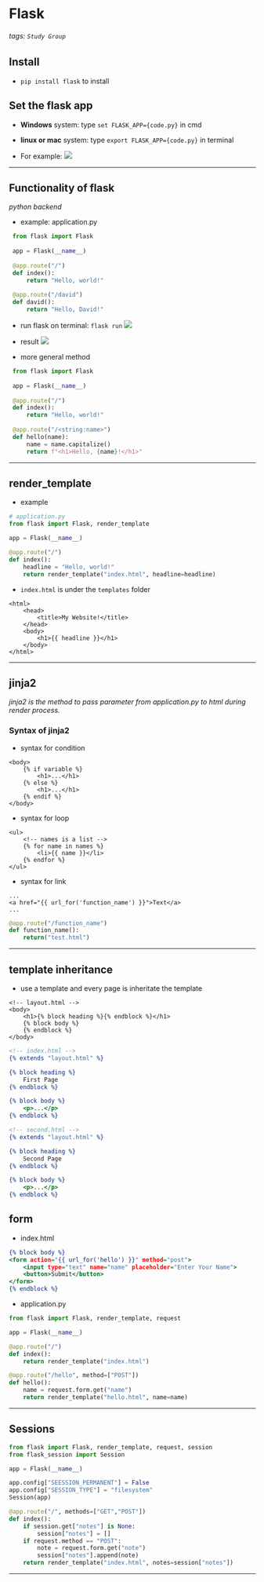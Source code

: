 Flask
===

###### tags: `Study Group`

## Install

- `pip install flask` to install

## Set the flask app

- <b>Windows</b> system: type `set FLASK_APP={code.py}` in cmd

- <b>linux or mac</b> system: type `export FLASK_APP={code.py}` in terminal
- For example:
    ![](https://i.imgur.com/S2QEykq.png)

---

## Functionality of flask

<em>python backend</em>

- example: application.py
```python
 from flask import Flask
 
 app = Flask(__name__)
 
 @app.route("/")
 def index():
     return "Hello, world!"
     
 @app.route("/david")
 def david():
     return "Hello, David!"
```

- run flask on terminal: `flask run`
    ![](https://i.imgur.com/bwiYl12.png)

- result
    ![](https://i.imgur.com/ocWwGFF.png)

- more general method
```python
 from flask import Flask
 
 app = Flask(__name__)
 
 @app.route("/")
 def index():
     return "Hello, world!"
     
 @app.route("/<string:name>")
 def hello(name):
     name = name.capitalize()
     return f"<h1>Hello, {name}!</h1>"
```

---

## render_template

- example
```python
# application.py
from flask import Flask, render_template

app = Flask(__name__)

@app.route("/")
def index():
    headline = "Hello, world!"
    return render_template("index.html", headline=headline)
```

- `index.html` is under the `templates` folder

```htmlmixed=
<html>
    <head>
        <title>My Website!</title>
    </head>
    <body>
        <h1>{{ headline }}</h1>
    </body>
</html>
```

---

## jinja2

<em> jinja2 is the method to pass parameter from application.py to html during render process.</em>

### Syntax of jinja2
- syntax for condition
```htmlmixed=if
<body>
    {% if variable %}
        <h1>...</h1>
    {% else %}
        <h1>...</h1>
    {% endif %}
</body>
```

- syntax for loop
```htmlmixed=loop
<ul>
    <!-- names is a list -->
    {% for name in names %}
        <li>{{ name }}</li>
    {% endfor %}
</ul>
```

- syntax for link
```htmlmixed=link
...
<a href="{{ url_for('function_name') }}">Text</a>
...
```

```python
@app.route("/function_name")
def function_name():
    return("test.html")
```

---

## template inheritance

- use a template and every page is inheritate the template

```htmlmixed=inheritance
<!-- layout.html -->
<body>
    <h1>{% block heading %}{% endblock %}</h1>
    {% block body %}
    {% endblock %}
</body>
```

```htmlmixed=index.html
<!-- index.html -->
{% extends "layout.html" %}

{% block heading %}
    First Page
{% endblock %}

{% block body %}
    <p>...</p>
{% endblock %}
```

```htmlmixed=index.html
<!-- second.html -->
{% extends "layout.html" %}

{% block heading %}
    Second Page
{% endblock %}

{% block body %}
    <p>...</p>
{% endblock %}
```

## form

- index.html
```htmlmixed=index.html
{% block body %}
<form action="{{ url_for('hello') }}" method="post">
    <input type="text" name="name" placeholder="Enter Your Name">
    <button>Submit</button>
</form>
{% endblock %}
```

- application.py
```python
from flask import Flask, render_template, request

app = Flask(__name__)

@app.route("/")
def index():
    return render_template("index.html")

@app.route("/hello", method=["POST"])
def hello():
    name = request.form.get("name")
    return render_template("hello.html", name=name)
```

---

## Sessions

```python
from flask import Flask, render_template, request, session
from flask_session import Session

app = Flask(__name__)

app.config["SEESSION_PERMANENT"] = False
app.config["SESSION_TYPE"] = "filesystem"
Session(app)

@app.route("/", methods=["GET","POST"])
def index():
    if session.get["notes"] is None:
        session["notes"] = []
    if request.method == "POST":
        note = request.form.get("note")
        session["notes"].append(note)
    return render_template("index.html", notes=session["notes"])
```

---
